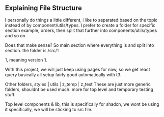 ## Explaining File Structure

I personally do things a little different, i like to separated based on the topic instead of by component/utils/types.
I prefer to create a folder for specific section example, orders, then split that further into components/utils/types and so on.

Does that make sense?
So main section where everything is and split into section.
the folder is /src/1

<!-- question You mentioned that there is a v1 folder, so is the v1 folder like the latest version or is it like the old version? Or is that just like a standard practice to have two versions for being safe? Does that mean there will be a version 2? -->

1, meaning version 1.

With this project, we will just keep using pages for now, so we get react query basically all setup fairly good automatically with t3.

Other folders, styles | utils | z_temp | z_test
These are just more generic folders, shouldnt be used much. more for top level and temporary testing stuff.

<!-- question Wait WDYM by top level components & lib? Which component folder are you talking about? When you mean src file, does that mean the @/components folder? -->

Top level components & lib, this is specifically for shadcn, we wont be using it specifically, we will be sticking to src file.
